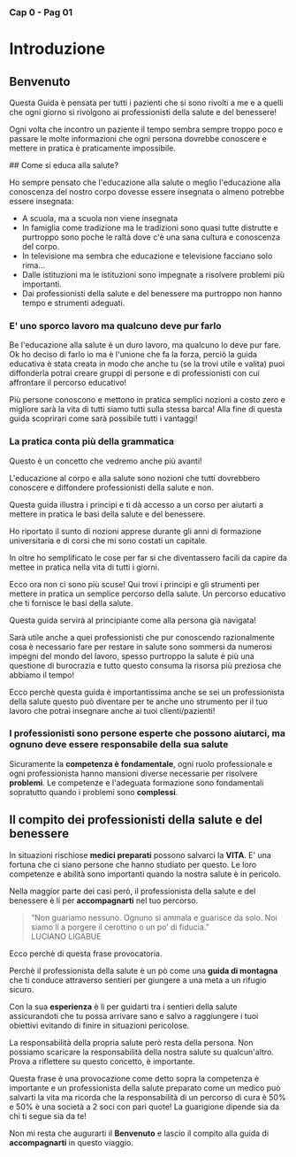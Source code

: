 ### Cap 0  - Pag 01
# Introduzione

## Benvenuto

Questa Guida è pensata per tutti i pazienti che si sono rivolti a me e a quelli che ogni giorno si rivolgono ai professionisti della salute e del benessere! 

Ogni volta che incontro un paziente il tempo sembra sempre troppo poco e passare le molte informazioni che ogni persona dovrebbe conoscere e mettere in pratica è praticamente impossibile. 

## Come si educa alla salute?

Ho sempre pensato che l'educazione alla salute o meglio l'educazione alla conoscenza del nostro corpo dovesse essere insegnata o almeno potrebbe essere insegnata:
- A scuola, ma a scuola non viene insegnata
- In famiglia come tradizione ma le tradizioni sono quasi tutte distrutte e purtroppo sono poche le raltà dove c'è una sana cultura e conoscenza del corpo.
- In televisione ma sembra che educazione e televisione facciano solo rima...
- Dalle istituzioni ma le istituzioni sono impegnate a risolvere problemi più importanti.
- Dai professionisti della salute e del benessere ma purtroppo non hanno tempo e strumenti adeguati.

### E' uno sporco lavoro ma qualcuno deve pur farlo

Be l'educazione alla salute è un duro lavoro, ma qualcuno lo deve pur fare. Ok ho deciso di farlo io ma è l'unione che fa la forza, perciò la guida educativa è stata creata in modo che anche tu (se la trovi utile e valita) puoi diffonderla potrai creare gruppi di persone e di professionisti con cui affrontare il percorso educativo! 

Più persone conoscono e mettono in pratica semplici nozioni a costo zero e migliore sarà la vita di tutti siamo tutti sulla stessa barca! Alla fine di questa guida scoprirari come sarà possibile tutti i vantaggi! 


### La pratica conta più della grammatica

Questo è un concetto che vedremo anche più avanti! 

L'educazione al corpo e alla salute sono nozioni che tutti dovrebbero conoscere e diffondere professionisti della salute e non.

Questa guida illustra i principi e ti dà accesso a un corso per aiutarti a mettere in pratica le basi della salute e del benessere.

Ho riportato il sunto di nozioni apprese durante gli anni di formazione universitaria e di corsi che mi sono costati un capitale.

In oltre ho semplificato le cose per far si che diventassero facili da capire da mettee in pratica nella vita di tutti i giorni.

Ecco ora non ci sono più scuse! 
Qui trovi i principi e gli strumenti per mettere in pratica un semplice percorso della salute. Un percorso educativo che ti fornisce le basi della salute.

Questa guida servirà al principiante come alla persona già navigata! 

Sarà utile anche a quei professionisti che pur conoscendo razionalmente cosa è necessario fare per restare in salute sono sommersi da numerosi impegni del mondo del lavoro, spesso purtroppo la salute è più una questione di burocrazia e tutto questo consuma la risorsa più preziosa che abbiamo il tempo!

Ecco perchè questa guida è importantissima anche se sei un  professionista della salute questo può diventare per te anche uno strumento per il tuo lavoro che potrai insegnare anche ai tuoi clienti/pazienti!


### I professionisti sono persone esperte che possono aiutarci, ma ognuno deve essere responsabile della sua salute

Sicuramente la **competenza è fondamentale**, ogni ruolo professionale e ogni professionista hanno mansioni diverse necessarie per risolvere **problemi**. Le competenze e l'adeguata formazione sono fondamentali sopratutto quando i problemi sono **complessi**. 

## Il compito dei professionisti della salute e del benessere

In situazioni rischiose **medici preparati** possono salvarci la **VITA**. E' una fortuna che ci siano persone che hanno studiato per questo. Le loro competenze e abilità sono importanti quando la nostra salute è in pericolo. 

Nella maggior parte dei casi però, il professionista della salute e del benessere è li per **accompagnarti** nel tuo percorso. 


> “Non guariamo nessuno. Ognuno si ammala e guarisce da solo. Noi siamo lí a porgere il cerottino o un po’ di fiducia.”  
LUCIANO LIGABUE

Ecco perchè di questa frase provocatoria.

Perchè il professionista della salute è un pò come una **guida di montagna** che ti conduce attraverso sentieri per giungere a una meta a un rifugio sicuro. 

Con la sua **esperienza** è li per guidarti tra i sentieri della salute assicurandoti che tu possa arrivare sano e salvo a raggiungere i tuoi obiettivi evitando di finire in situazioni pericolose.

La responsabilità della propria salute però resta della persona. Non possiamo scaricare la responsabilità della nostra salute su qualcun'altro. Prova a riflettere su questo concetto, è importante.

Questa frase è una provocazione come detto sopra la competenza è importante e un professionista della salute preparato come un medico può salvarti la vita ma ricorda che la responsabilità di un percorso di cura è 50% e 50% è una società a 2 soci con pari quote! 
La guarigione dipende sia da chi ti segue sia da te!

 Non mi resta che augurarti il **Benvenuto** e lascio il compito alla guida di **accompagnarti** in questo viaggio.


